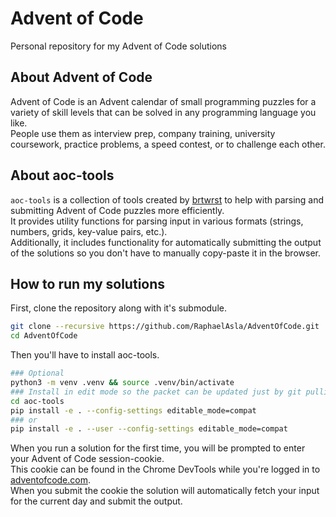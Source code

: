 # Advent of Code
Personal repository for my Advent of Code solutions
## About Advent of Code
Advent of Code is an Advent calendar of small programming puzzles for a variety of skill levels that can be solved in any programming language you like. <br>
People use them as interview prep, company training, university coursework, practice problems, a speed contest, or to challenge each other.
## About aoc-tools
`aoc-tools` is a collection of tools created by [brtwrst](https://github.com/brtwrst) to help with parsing and submitting Advent of Code puzzles more efficiently. <br>
It provides utility functions for parsing input in various formats (strings, numbers, grids, key-value pairs, etc.). <br>
Additionally, it includes functionality for automatically submitting the output of the solutions so you don't have to manually copy-paste it in the browser.
## How to run my solutions
First, clone the repository along with it's submodule.
```bash
git clone --recursive https://github.com/RaphaelAsla/AdventOfCode.git
cd AdventOfCode
```
Then you'll have to install aoc-tools.
```bash
### Optional
python3 -m venv .venv && source .venv/bin/activate
### Install in edit mode so the packet can be updated just by git pulling
cd aoc-tools
pip install -e . --config-settings editable_mode=compat
### or
pip install -e . --user --config-settings editable_mode=compat
```
When you run a solution for the first time, you will be prompted to enter your Advent of Code session-cookie. <br>
This cookie can be found in the Chrome DevTools while you're logged in to [adventofcode.com](adventofcode.com). <br>
When you submit the cookie the solution will automatically fetch your input for the current day and submit the output. <br>

